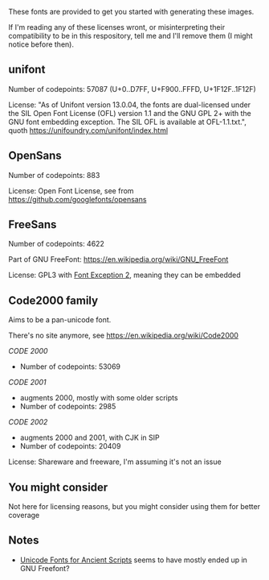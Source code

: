 
These fonts are provided to get you started with generating these images.

If I'm reading any of these licenses wront, or misinterpreting their compatibility to be in this respository, tell me and I'll remove them (I might notice before then).



## unifont 

Number of codepoints: 57087  (U+0..D7FF, U+F900..FFFD, U+1F12F..1F12F)

License: "As of Unifont version 13.0.04, the fonts are dual-licensed under the SIL Open Font License (OFL) version 1.1 and the GNU GPL 2+ with the GNU font embedding exception. The SIL OFL is available at OFL-1.1.txt.", quoth https://unifoundry.com/unifont/index.html



## OpenSans

Number of codepoints: 883

License: Open Font License, see from https://github.com/googlefonts/opensans



## FreeSans

Number of codepoints: 4622

Part of GNU FreeFont: https://en.wikipedia.org/wiki/GNU_FreeFont

License: GPL3 with [Font Exception 2](https://en.wikipedia.org/wiki/GPL_font_exception), meaning they can be embedded



## Code2000 family

Aims to be a pan-unicode font.

There's no site anymore, see https://en.wikipedia.org/wiki/Code2000

_CODE 2000_
* Number of codepoints: 53069

_CODE 2001_ 
* augments 2000, mostly with some older scripts
* Number of codepoints: 2985

_CODE 2002_ 
* augments 2000 and 2001, with CJK in SIP
* Number of codepoints: 20409

License: Shareware and freeware, I'm assuming it's not an issue


## You might consider

Not here for licensing reasons, but you might consider using them for better coverage



## Notes

* [Unicode Fonts for Ancient Scripts](https://dn-works.com/ufas/) seems to have mostly ended up in GNU Freefont?



